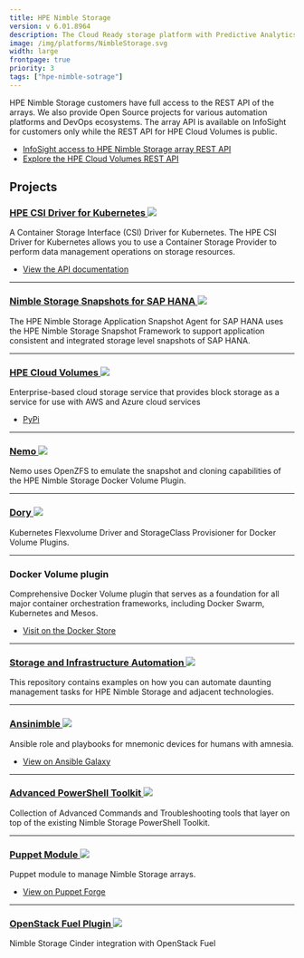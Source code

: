 ```yaml
---
title: HPE Nimble Storage
version: v 6.01.8964
description: The Cloud Ready storage platform with Predictive Analytics that provides robust APIs for service providers and tinkerers alike for the next generation data center.
image: /img/platforms/NimbleStorage.svg
width: large
frontpage: true
priority: 3
tags: ["hpe-nimble-sotrage"]
---
```

HPE Nimble Storage customers have full access to the REST API of the arrays. We also provide Open Source projects for various automation platforms and DevOps ecosystems. The array API is available on InfoSight for customers only while the REST API for HPE Cloud Volumes is public.

- [InfoSight access to HPE Nimble Storage array REST API](https://infosight.nimblestorage.com/InfoSight/#documentation)
- [Explore the HPE Cloud Volumes REST API](https://cloudvolumes.hpe.com/help/rest/api-overview/)

## Projects

### [HPE CSI Driver for Kubernetes ![](Github)](https://github.com/hpe-storage/csi-driver)

A Container Storage Interface (CSI) Driver for Kubernetes. The HPE CSI Driver for Kubernetes allows you to use a Container Storage Provider to perform data management operations on storage resources.

- [View the API documentation](https://developer.hpe.com/api/hpe-nimble-csp/)

---

### [Nimble Storage Snapshots for SAP HANA ![](Github)](https://github.com/NimbleStorage/nimble-sap-hana-agent)

The HPE Nimble Storage Application Snapshot Agent for SAP HANA uses the HPE Nimble Storage Snapshot Framework to support application consistent and integrated storage level snapshots of SAP HANA.

---

### [HPE Cloud Volumes ![](Github)](https://github.com/NimbleStorage/hpecloudvolumes)

Enterprise-based cloud storage service that provides block storage as a service for use with AWS and Azure cloud services

- [PyPi](https://pypi.org/project/hpecloudvolumes/)

---

### [Nemo ![](Github)](https://github.com/NimbleStorage/Nemo)

Nemo uses OpenZFS to emulate the snapshot and cloning capabilities of the HPE Nimble Storage Docker Volume Plugin.

---

### [Dory ![](Github)](https://github.com/hpe-storage/dory)

Kubernetes Flexvolume Driver and StorageClass Provisioner for Docker Volume Plugins.

---

### Docker Volume plugin

Comprehensive Docker Volume plugin that serves as a foundation for all major container orchestration frameworks, including Docker Swarm, Kubernetes and Mesos.

- [Visit on the Docker Store](https://store.docker.com/plugins/nimble)

---

### [Storage and Infrastructure Automation ![](Github)](https://github.com/NimbleStorage/automation-examples)

This repository contains examples on how you can automate daunting management tasks for HPE Nimble Storage and adjacent technologies.

---

### [Ansinimble ![](Github)](https://github.com/NimbleStorage/ansinimble)

Ansible role and playbooks for mnemonic devices for humans with amnesia.

- [View on Ansible Galaxy](https://galaxy.ansible.com/NimbleStorage/Ansinimble/)

---

### [Advanced PowerShell Toolkit ![](Github)](https://github.com/chris-lionetti/NimbleAdvancedPowerShellToolkit)

Collection of Advanced Commands and Troubleshooting tools that layer on top of the existing Nimble Storage PowerShell Toolkit.

---

### [Puppet Module ![](Github)](https://github.com/NimbleStorage/nimble-puppet)

Puppet module to manage Nimble Storage arrays.

- [View on Puppet Forge](https://forge.puppet.com/nimblestorage/nimblestorage)

---

### [OpenStack Fuel Plugin ![](Github)](https://github.com/NimbleStorage/nimble-fuel-cinder-plugin)

Nimble Storage Cinder integration with OpenStack Fuel